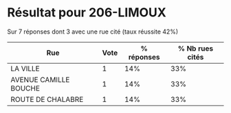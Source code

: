 # Résultat pour 206-LIMOUX

Sur 7 réponses dont 3 avec une rue cité (taux réussite 42%)

| Rue | Vote | % réponses | % Nb rues cités|
|-----|------|------------|----------------|
| LA VILLE | 1 | 14% | 33%|
| AVENUE CAMILLE BOUCHE | 1 | 14% | 33%|
| ROUTE DE CHALABRE | 1 | 14% | 33%|
